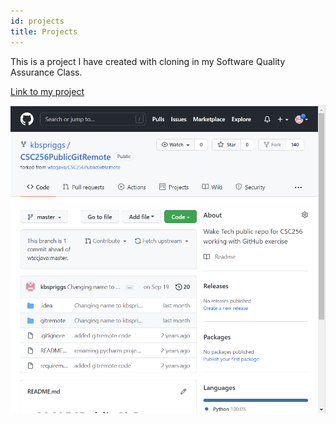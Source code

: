 ```yaml
---
id: projects
title: Projects
---
```


This is a project I have created with cloning in my Software Quality Assurance Class.

 [Link to my project](https://github.com/kbspriggs/CSC256PublicGitRemote)


![Screenshot of project page](./assets/techportfolio.png)

